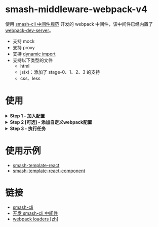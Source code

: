 # smash-middleware-webpack-v4

使用 [smash-cli 中间件规范](https://www.smash-cli.com/) 开发的 webpack 中间件，该中间件已经内置了
[webpack-dev-server](https://www.npmjs.com/package/webpack-dev-server)。

- 支持 mock
- 支持 proxy
- 支持
  [dynamic import](https://webpack.docschina.org/guides/code-splitting/#%E5%8A%A8%E6%80%81%E5%AF%BC%E5%85%A5-dynamic-imports-)
- 支持以下类型的文件
  - html
  - js(x)：添加了 stage-0、1、2、3 的支持
  - css、less

# 使用

<!-- ## Step 1 - 加入配置 -->
<details>
<summary><b>Step 1 - 加入配置</b></summary>
<p>
在 <code>.smash/task.yml</code> 文件中加入配置：

```yaml
server:
  - name: smash-middleware-webpack-v4
    type: server # 浏览器网页应用，启用webpack-dev-server

watch:
  - name: smash-middleware-webpack-v4
    type: watch # 浏览器网页应用，开启watch模式

build:
  - name: smash-middleware-webpack-v4
    type: build # 浏览器网页应用，生产环境

buildLib:
  - name: smash-middleware-webpack-v4
    type: lib # js lib类型应用，生产环境
```

参数的配置规则如下：

- `type`：默认为 `build`
  - `server`：浏览器网页应用，启用 webpack-dev-server
  - `watch`：浏览器网页应用，开启 watch 模式
  - `build`：浏览器网页应用，生产环境
  - `lib`：js 库类型应用，生产环境
    </p>
    </details>

<!-- ## Step 2 - 添加自定义webpack配置 -->
<details>
<summary><b>Step 2 [可选] - 添加自定义webpack配置</b></summary>
<p>

在项目根目录新建 `webpack.config.js` 文件，可增加自定义配置。

```javascript
module.exports = ({ webpack, defaultWebpackConfig }) => {
  return {
    devtool: 'source-map',
    externals: {
      axios: 'axios',
      jquery: 'jQuery',
      react: 'React',
      'react-dom': 'ReactDOM',
    },
    resolve: {
      ...defaultWebpackConfig.resolve,
      alias: {},
    },
    devServer: {
      ...defaultWebpackConfig.devServer,
      hot: true,
      // hotOnly: true, // 只启用页面无刷新替换
      port: 8080,
      proxy: {
        // 代理配置
        '/api': 'http://localhost:3000',
      },
    },
  };
};
```

</p>
</details>

<!-- ## Step 3 - 执行任务 -->
<details>
<summary><b>Step 3 - 执行任务</b></summary>
<p>

```bash
# 启动 webpack-dev-server
$ smash run server

# 开启 watch 模式
$ smash run watch

# 生产模式构建网页应用
$ smash run build

# 生产模式下构建js库应用
$ smash run buildLib
```

</p>
</details>

# 使用示例

- [smash-template-react](https://www.smash-cli.com/docs/documentation/templates/smash-template-react.html)
- [smash-template-react-component](https://www.smash-cli.com/docs/documentation/templates/smash-template-react-component.html)

# 链接

- [smash-cli](https://www.smash-cli.com/)
- [开发 smash-cli 中间件](https://www.smash-cli.com/docs/examples/contribute/writing-a-middleware.html)
- [webpack loaders [zh]](https://webpack.docschina.org/loaders/)
